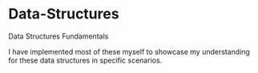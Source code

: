 # Data-Structures
<p>
  Data Structures Fundamentals 
</p>

<p>
  I have implemented most of these myself to showcase my understanding for these data structures in specific scenarios.
</p>
  
